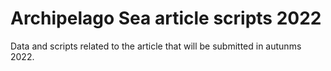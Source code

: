 # Archipelago Sea article scripts 2022
 Data and scripts related to the article that will be submitted in autunms 2022.

